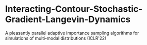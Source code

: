 # Interacting-Contour-Stochastic-Gradient-Langevin-Dynamics
A pleasantly parallel adaptive importance sampling algorithms for simulations of multi-modal distributions (ICLR'22)
